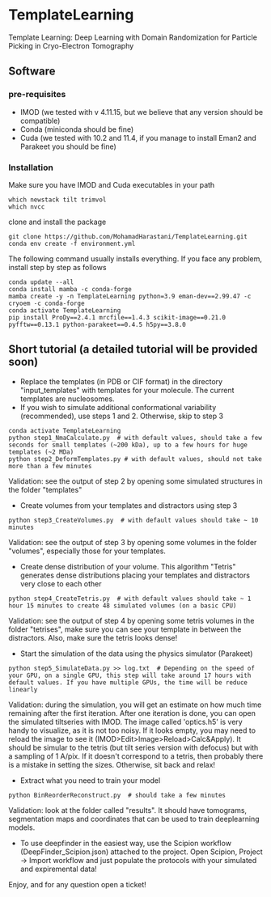 # TemplateLearning
Template Learning: Deep Learning with Domain Randomization for Particle Picking in Cryo-Electron Tomography


## Software
### pre-requisites 
- IMOD (we tested with v 4.11.15, but we believe that any version should be compatible)
- Conda (miniconda should be fine)
- Cuda (we tested with 10.2 and 11.4, if you manage to install Eman2 and Parakeet you should be fine)
### Installation
Make sure you have IMOD and Cuda executables in your path
```
which newstack tilt trimvol
which nvcc
```
clone and install the package
```
git clone https://github.com/MohamadHarastani/TemplateLearning.git
conda env create -f environment.yml
```
The following command usually installs everything. If you face any problem, install step by step as follows
```
conda update --all
conda install mamba -c conda-forge
mamba create -y -n TemplateLearning python=3.9 eman-dev==2.99.47 -c cryoem -c conda-forge
conda activate TemplateLearning
pip install ProDy==2.4.1 mrcfile==1.4.3 scikit-image==0.21.0 pyfftw==0.13.1 python-parakeet==0.4.5 h5py==3.8.0
```
## Short tutorial (a detailed tutorial will be provided soon)
- Replace the templates (in PDB or CIF format) in the directory "input_templates" with templates for your molecule. The current templates are nucleosomes.
- If you wish to simulate additional conformational variability (recommended), use steps 1 and 2. Otherwise, skip to step 3
```
conda activate TemplateLearning
python step1_NmaCalculate.py  # with default values, should take a few seconds for small templates (~200 kDa), up to a few hours for huge templates (~2 MDa)
python step2_DeformTemplates.py # with default values, should not take more than a few minutes
```
Validation: see the output of step 2 by opening some simulated structures in the folder "templates"
- Create volumes from your templates and distractors using step 3
```
python step3_CreateVolumes.py  # with default values should take ~ 10 minutes
```
Validation: see the output of step 3 by opening some volumes in the folder "volumes", especially those for your templates.
- Create dense distribution of your volume. This algorithm "Tetris" generates dense distributions placing your templates and distractors very close to each other
```
python step4_CreateTetris.py  # with default values should take ~ 1 hour 15 minutes to create 48 simulated volumes (on a basic CPU)
```
Validation: see the output of step 4 by opening some tetris volumes in the folder "tetrises", make sure you can see your template in between the distractors. Also, make sure the tetris looks dense!
- Start the simulation of the data using the physics simulator (Parakeet)
```
python step5_SimulateData.py >> log.txt  # Depending on the speed of your GPU, on a single GPU, this step will take around 17 hours with default values. If you have multiple GPUs, the time will be reduce linearly
```
Validation: during the simulation, you will get an estimate on how much time remaining after the first iteration. After one iteration is done, you can open the simulated tiltseries with IMOD. The image called 'optics.h5' is very handy to visualize, as it is not too noisy. If it looks empty, you may need to reload the image to see it (IMOD>Edit>Image>Reload>Calc&Apply). It should be simular to the tetris (but tilt series version with defocus) but with a sampling of 1 A/pix. If it doesn't correspond to a tetris, then probably there is a mistake in setting the sizes. Otherwise, sit back and relax!
- Extract what you need to train your model
```
python BinReorderReconstruct.py  # should take a few minutes
```
Validation: look at the folder called "results". It should have tomograms, segmentation maps and coordinates that can be used to train deeplearning models.
- To use deepfinder in the easiest way, use the Scipion workflow (DeepFinder_Scipion.json) attached to the project. Open Scipion, Project -> Import workflow and just populate the protocols with your simulated and expiremental data!

Enjoy, and for any question open a ticket!
